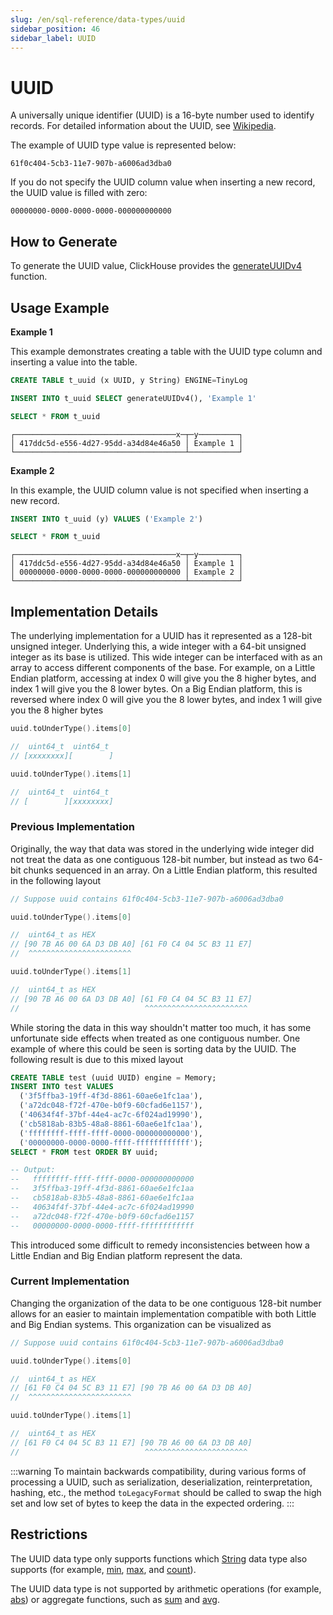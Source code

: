 ```yaml
---
slug: /en/sql-reference/data-types/uuid
sidebar_position: 46
sidebar_label: UUID
---
```


# UUID

A universally unique identifier (UUID) is a 16-byte number used to identify records. For detailed information about the UUID, see [Wikipedia](https://en.wikipedia.org/wiki/Universally_unique_identifier).

The example of UUID type value is represented below:

``` text
61f0c404-5cb3-11e7-907b-a6006ad3dba0
```

If you do not specify the UUID column value when inserting a new record, the UUID value is filled with zero:

``` text
00000000-0000-0000-0000-000000000000
```

## How to Generate

To generate the UUID value, ClickHouse provides the [generateUUIDv4](../../sql-reference/functions/uuid-functions.md) function.

## Usage Example

**Example 1**

This example demonstrates creating a table with the UUID type column and inserting a value into the table.

``` sql
CREATE TABLE t_uuid (x UUID, y String) ENGINE=TinyLog
```

``` sql
INSERT INTO t_uuid SELECT generateUUIDv4(), 'Example 1'
```

``` sql
SELECT * FROM t_uuid
```

``` text
┌────────────────────────────────────x─┬─y─────────┐
│ 417ddc5d-e556-4d27-95dd-a34d84e46a50 │ Example 1 │
└──────────────────────────────────────┴───────────┘
```

**Example 2**

In this example, the UUID column value is not specified when inserting a new record.

``` sql
INSERT INTO t_uuid (y) VALUES ('Example 2')
```

``` sql
SELECT * FROM t_uuid
```

``` text
┌────────────────────────────────────x─┬─y─────────┐
│ 417ddc5d-e556-4d27-95dd-a34d84e46a50 │ Example 1 │
│ 00000000-0000-0000-0000-000000000000 │ Example 2 │
└──────────────────────────────────────┴───────────┘
```

## Implementation Details

The underlying implementation for a UUID has it represented as a 128-bit unsigned integer. Underlying this, a wide integer with a 64-bit unsigned integer as its base is utilized. This wide integer can be interfaced with as an array to access different components of the base. For example, on a Little Endian platform, accessing at index 0 will give you the 8 higher bytes, and index 1 will give you the 8 lower bytes. On a Big Endian platform, this is reversed where index 0 will give you the 8 lower bytes, and index 1 will give you the 8 higher bytes

``` cpp
uuid.toUnderType().items[0] 

//  uint64_t  uint64_t
// [xxxxxxxx][        ]

uuid.toUnderType().items[1]

//  uint64_t  uint64_t
// [        ][xxxxxxxx]
```

### Previous Implementation

Originally, the way that data was stored in the underlying wide integer did not treat the data as one contiguous 128-bit number, but instead as two 64-bit chunks sequenced in an array. On a Little Endian platform, this resulted in the following layout

``` cpp
// Suppose uuid contains 61f0c404-5cb3-11e7-907b-a6006ad3dba0

uuid.toUnderType().items[0]

//  uint64_t as HEX
// [90 7B A6 00 6A D3 DB A0] [61 F0 C4 04 5C B3 11 E7]
//  ^^^^^^^^^^^^^^^^^^^^^^^

uuid.toUnderType().items[1]

//  uint64_t as HEX
// [90 7B A6 00 6A D3 DB A0] [61 F0 C4 04 5C B3 11 E7]
//                            ^^^^^^^^^^^^^^^^^^^^^^^
```

While storing the data in this way shouldn't matter too much, it has some unfortunate side effects when treated as one contiguous number. One example of where this could be seen is sorting data by the UUID. The following result is due to this mixed layout

``` sql
CREATE TABLE test (uuid UUID) engine = Memory;
INSERT INTO test VALUES
  ('3f5ffba3-19ff-4f3d-8861-60ae6e1fc1aa'), 
  ('a72dc048-f72f-470e-b0f9-60cfad6e1157'), 
  ('40634f4f-37bf-44e4-ac7c-6f024ad19990'), 
  ('cb5818ab-83b5-48a8-8861-60ae6e1fc1aa'), 
  ('ffffffff-ffff-ffff-0000-000000000000'), 
  ('00000000-0000-0000-ffff-ffffffffffff');
SELECT * FROM test ORDER BY uuid;

-- Output:
--   ffffffff-ffff-ffff-0000-000000000000
--   3f5ffba3-19ff-4f3d-8861-60ae6e1fc1aa
--   cb5818ab-83b5-48a8-8861-60ae6e1fc1aa
--   40634f4f-37bf-44e4-ac7c-6f024ad19990
--   a72dc048-f72f-470e-b0f9-60cfad6e1157
--   00000000-0000-0000-ffff-ffffffffffff
```

This introduced some difficult to remedy inconsistencies between how a Little Endian and Big Endian platform represent the data.

### Current Implementation

Changing the organization of the data to be one contiguous 128-bit number allows for an easier to maintain implementation compatible with both Little and Big Endian systems. This organization can be visualized as 

``` cpp
// Suppose uuid contains 61f0c404-5cb3-11e7-907b-a6006ad3dba0

uuid.toUnderType().items[0]

//  uint64_t as HEX
// [61 F0 C4 04 5C B3 11 E7] [90 7B A6 00 6A D3 DB A0]
//  ^^^^^^^^^^^^^^^^^^^^^^^

uuid.toUnderType().items[1]

//  uint64_t as HEX
// [61 F0 C4 04 5C B3 11 E7] [90 7B A6 00 6A D3 DB A0]
//                            ^^^^^^^^^^^^^^^^^^^^^^^
```

:::warning
To maintain backwards compatibility, during various forms of processing a UUID, such as serialization, deserialization, reinterpretation, hashing, etc., the method `toLegacyFormat` should be called to swap the high set and low set of bytes to keep the data in the expected ordering.
:::

## Restrictions

The UUID data type only supports functions which [String](../../sql-reference/data-types/string.md) data type also supports (for example, [min](../../sql-reference/aggregate-functions/reference/min.md#agg_function-min), [max](../../sql-reference/aggregate-functions/reference/max.md#agg_function-max), and [count](../../sql-reference/aggregate-functions/reference/count.md#agg_function-count)).

The UUID data type is not supported by arithmetic operations (for example, [abs](../../sql-reference/functions/arithmetic-functions.md#arithm_func-abs)) or aggregate functions, such as [sum](../../sql-reference/aggregate-functions/reference/sum.md#agg_function-sum) and [avg](../../sql-reference/aggregate-functions/reference/avg.md#agg_function-avg).
